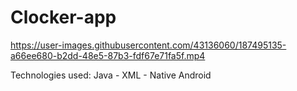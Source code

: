 # Clocker-app



https://user-images.githubusercontent.com/43136060/187495135-a66ee680-b2dd-48e5-87b3-fdf67e71fa5f.mp4



Technologies used: Java - XML - Native Android
